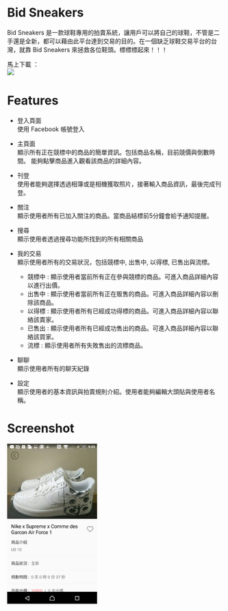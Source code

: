 # Bid Sneakers

Bid Sneakers 是一款球鞋專用的拍賣系統，讓用戶可以將自己的球鞋，不管是二手還是全新，都可以藉由此平台達到交易的目的。在一個缺乏球鞋交易平台的台灣，就靠 Bid Sneakers 來拯救各位鞋頭。標標標起來！！！

馬上下載 ： <br>
[<img src="https://play.google.com/intl/en_us/badges/images/generic/en_badge_web_generic.png" width="200">](https://play.google.com/store/apps/details?id=com.johnson.bid)

# Features
* 登入頁面 <br>
使用 Facebook 帳號登入

* 主頁面 <br>
顯示所有正在競標中的商品的簡單資訊。包括商品名稱，目前競價與倒數時間。
能夠點擊商品進入觀看該商品的詳細內容。

* 刊登 <br>
使用者能夠選擇透過相簿或是相機獲取照片，接著輸入商品資訊，最後完成刊登。

* 關注 <br>
顯示使用者所有已加入關注的商品。當商品結標前5分鐘會給予通知提醒。

* 搜尋 <br>
顯示使用者透過搜尋功能所找到的所有相關商品

* 我的交易 <br>
顯示使用者所有的交易狀況，包括競標中, 出售中, 以得標, 已售出與流標。
  * 競標中 : 顯示使用者當前所有正在參與競標的商品。可進入商品詳細內容以進行出價。
  * 出售中 : 顯示使用者當前所有正在販售的商品。可進入商品詳細內容以刪除該商品。
  * 以得標 : 顯示使用者所有已經成功得標的商品。可進入商品詳細內容以聯絡該賣家。
  * 已售出 : 顯示使用者所有已經成功售出的商品。可進入商品詳細內容以聯絡該買家。
  * 流標 : 顯示使用者所有失敗售出的流標商品。


* 聊聊 <br>
顯示使用者所有的聊天紀錄

* 設定 <br>
顯示使用者的基本資訊與拍賣規則介紹。使用者能夠編輯大頭貼與使用者名稱。

# Screenshot
<img src="https://github.com/Johnsi1994/Bid-Sneakers/blob/master/screenshot/test.png" width="210">
